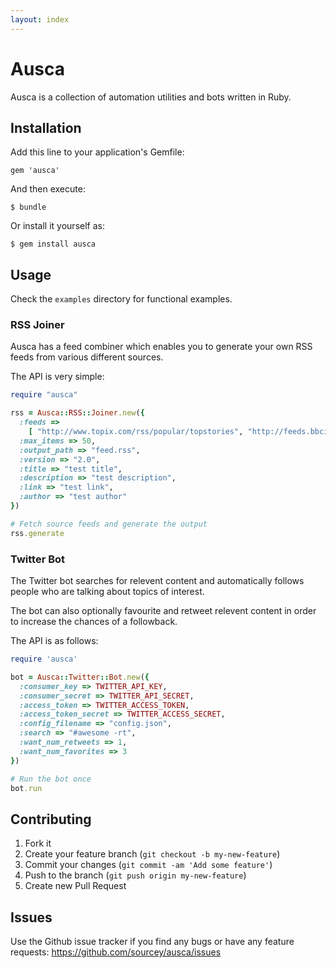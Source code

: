 ```yaml
---
layout: index
---
```


# Ausca

Ausca is a collection of automation utilities and bots written in Ruby.

## Installation

Add this line to your application's Gemfile:

```
gem 'ausca'
```

And then execute:

```
$ bundle
```

Or install it yourself as:

```
$ gem install ausca
```

## Usage

Check the `examples` directory for functional examples.

### RSS Joiner

Ausca has a feed combiner which enables you to generate your own RSS feeds from various different sources.

The API is very simple:

```ruby
require "ausca"

rss = Ausca::RSS::Joiner.new({
  :feeds => 
    [ "http://www.topix.com/rss/popular/topstories", "http://feeds.bbci.co.uk/news/rss.xml" ],
  :max_items => 50,
  :output_path => "feed.rss",
  :version => "2.0",
  :title => "test title",
  :description => "test description",
  :link => "test link",
  :author => "test author"  
})

# Fetch source feeds and generate the output
rss.generate
```

### Twitter Bot

The Twitter bot searches for relevent content and automatically follows people who are talking about topics of interest.

The bot can also optionally favourite and retweet relevent content in order to increase the chances of a followback.

The API is as follows:

```ruby
require 'ausca'

bot = Ausca::Twitter::Bot.new({
  :consumer_key => TWITTER_API_KEY,
  :consumer_secret => TWITTER_API_SECRET,
  :access_token => TWITTER_ACCESS_TOKEN,
  :access_token_secret => TWITTER_ACCESS_SECRET,
  :config_filename => "config.json",
  :search => "#awesome -rt",
  :want_num_retweets => 1,
  :want_num_favorites => 3
})

# Run the bot once
bot.run
```

## Contributing

1. Fork it
2. Create your feature branch (`git checkout -b my-new-feature`)
3. Commit your changes (`git commit -am 'Add some feature'`)
4. Push to the branch (`git push origin my-new-feature`)
5. Create new Pull Request

## Issues

Use the Github issue tracker if you find any bugs or have any feature requests: https://github.com/sourcey/ausca/issues